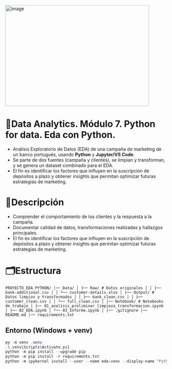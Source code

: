 <img width="449" height="315" alt="image" src="https://github.com/user-attachments/assets/f8f0aae5-6b6e-4d02-b64f-6eb3f76d528f" />

# 🐍Data Analytics. Módulo 7. Python for data. Eda con Python.

* Análisis Exploratorio de Datos (EDA) de una campaña de marketing de un banco portugués, usando **Python** y **Jupyter/VS Code**.  
* Se parte de dos fuentes (campaña y clientes), se limpian y transforman, y se genera un dataset combinado para el EDA.
* El fin es identificar los factores que influyen en la suscripción de depósitos a plazo y obtener insights que permitan optimizar futuras estrategias de marketing.


# 📝Descripción

* Comprender el comportamiento de los clientes y la respuesta a la campaña.
* Documentar calidad de datos, transformaciones realizadas y hallazgos principales.
* El fin es identificar los factores que influyen en la suscripción de depósitos a plazo y obtener insights que permitan optimizar futuras estrategias de marketing.


# 🗂️Estructura

``` PROYECTO_EDA_PYTHON/ │── Data/ │ ├── Raw/ # Datos originales │ │ ├── bank-additional.csv │ │ └── customer-details.xlsx │ ├── Output/ # Datos limpios y transformados │ │ ├── bank_clean.csv │ │ ├── customer_clean.csv │ │ └── full_clean.csv │ │── Notebook/ # Notebooks de trabajo │ ├── 01_analisis_preliminar_limpieza_transformacion.ipynb │ ├── 02_EDA.ipynb │ └── 03_Informe.ipynb │ │── .gitignore │── README.md │── requirements.txt ```

















## Entorno (Windows + venv)
```powershell
py -m venv .venv
.\.venv\Scripts\Activate.ps1
python -m pip install --upgrade pip
python -m pip install -r requirements.txt
python -m ipykernel install --user --name eda-venv --display-name "Python (eda-venv)"



